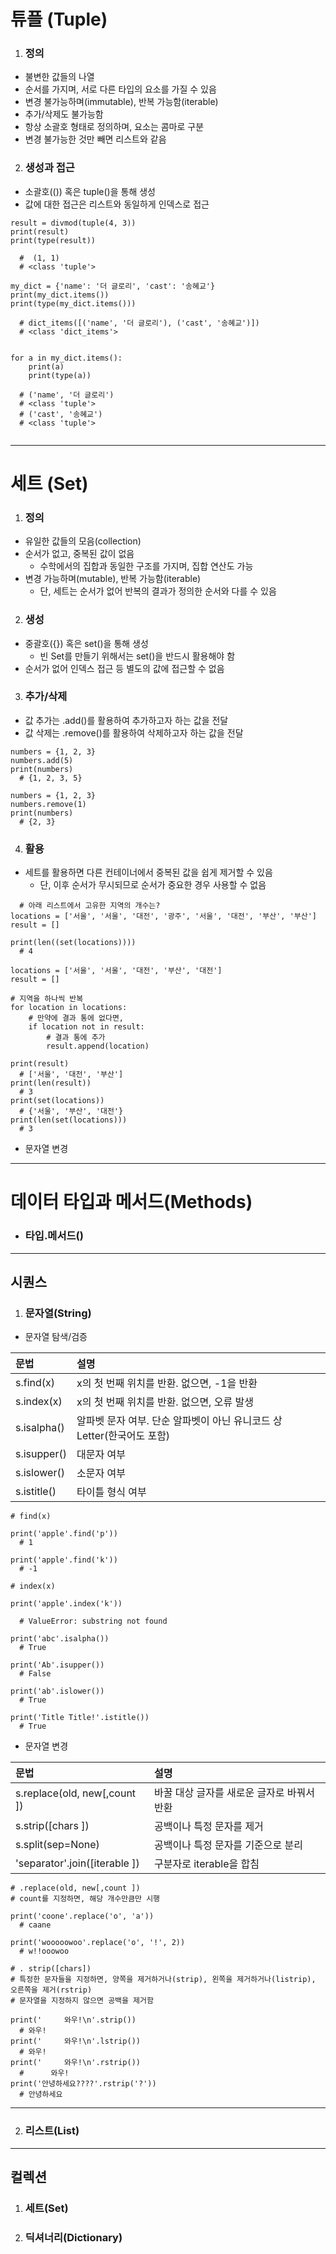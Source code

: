 # 튜플 (Tuple)

1. ### 정의
 - 불변한 값들의 나열
 - 순서를 가지며, 서로 다른 타입의 요소를 가질 수 있음
 - 변경 불가능하며(immutable), 반복 가능함(iterable)
 - 추가/삭제도 불가능함
 - 항상 소괄호 형태로 정의하며, 요소는 콤마로 구분
 - 변경 불가능한 것만 빼면 리스트와 같음

2. ### 생성과 접근
 - 소괄호(()) 혹은 tuple()을 통해 생성
 - 값에 대한 접근은 리스트와 동일하게 인덱스로 접근

```
result = divmod(tuple(4, 3))
print(result)
print(type(result))

  #  (1, 1)
  # <class 'tuple'>

```

```
my_dict = {'name': '더 글로리', 'cast': '송혜교'}
print(my_dict.items())
print(type(my_dict.items()))

  # dict_items([('name', '더 글로리'), ('cast', '송혜교')])
  # <class 'dict_items'>


for a in my_dict.items():
    print(a)
    print(type(a))

  # ('name', '더 글로리')
  # <class 'tuple'>
  # ('cast', '송혜교')
  # <class 'tuple'>    


```

---

# 세트 (Set)

1. ### 정의
 - 유일한 값들의 모음(collection)
 - 순서가 없고, 중복된 값이 없음
      - 수학에서의 집합과 동일한 구조를 가지며, 집합 연산도 가능
 - 변경 가능하며(mutable), 반복 가능함(iterable)
     - 단, 세트는 순서가 없어 반복의 결과가 정의한 순서와 다를 수 있음

2. ### 생성
 - 중괄호({}) 혹은 set()을 통해 생성 
      - 빈 Set를 만들기 위해서는 set()을 반드시 활용해야 함
 - 순서가 없어 인덱스 접근 등 별도의 값에 접근할 수 없음  

3. ### 추가/삭제
 - 값 추가는 .add()를 활용하여 추가하고자 하는 값을 전달
 - 값 삭제는 .remove()를 활용하여 삭제하고자 하는 값을 전달   
```
numbers = {1, 2, 3}
numbers.add(5)
print(numbers)
  # {1, 2, 3, 5}

numbers = {1, 2, 3}
numbers.remove(1)
print(numbers)
  # {2, 3}
```

4. ### 활용
 - 세트를 활용하면 다른 컨테이너에서 중복된 값을 쉽게 제거할 수 있음
      - 단, 이후 순서가 무시되므로 순서가 중요한 경우 사용할 수 없음
           
```
  # 아래 리스트에서 고유한 지역의 개수는?
locations = ['서울', '서울', '대전', '광주', '서울', '대전', '부산', '부산']
result = []

print(len((set(locations))))
  # 4

```

```
locations = ['서울', '서울', '대전', '부산', '대전']
result = []

# 지역을 하나씩 반복
for location in locations:
    # 만약에 결과 통에 없다면,
    if location not in result:
        # 결과 통에 추가
        result.append(location)

print(result)
  # ['서울', '대전', '부산']
print(len(result))
  # 3
print(set(locations))
  # {'서울', '부산', '대전'}
print(len(set(locations)))
  # 3

```

 - 문자열 변경

---

# 데이터 타입과 메서드(Methods)

 - ### 타입.메서드()

--- 
## 시퀀스

1. ### 문자열(String)

 - 문자열 탐색/검증


|문법|설명|
|:---|:---|
|s.find(x)|x의 첫 번째 위치를 반환. 없으면, -1을 반환|
|s.index(x)|x의 첫 번째 위치를 반환. 없으면, 오류 발생|
|s.isalpha()|알파벳 문자 여부. 단순 알파벳이 아닌 유니코드 상 Letter(한국어도 포함)|
|s.isupper()|대문자 여부|
|s.islower()|소문자 여부|
|s.istitle()|타이틀 형식 여부|


```
# find(x)

print('apple'.find('p'))
  # 1

print('apple'.find('k'))
  # -1  
```

```
# index(x)

print('apple'.index('k'))
  
  # ValueError: substring not found
```

```
print('abc'.isalpha())
  # True

print('Ab'.isupper())
  # False

print('ab'.islower())
  # True

print('Title Title!'.istitle())
  # True  

```
 - 문자열 변경

|문법|설명|
|:---|:---|
|s.replace(old, new[,count ])|바꿀 대상 글자를 새로운 글자로 바꿔서 반환|
|s.strip([chars ])|공백이나 특정 문자를 제거|
|s.split(sep=None)|공백이나 특정 문자를 기준으로 분리|
|'separator'.join([iterable ])|구분자로 iterable을 합침|

```
# .replace(old, new[,count ])
# count를 지정하면, 해당 개수만큼만 시행

print('coone'.replace('o', 'a'))
  # caane
  
print('wooooowoo'.replace('o', '!', 2))
  # w!!ooowoo

```

```
# . strip([chars])
# 특정한 문자들을 지정하면, 양쪽을 제거하거나(strip), 왼쪽을 제거하거나(listrip), 오른쪽을 제거(rstrip)
# 문자열을 지정하지 않으면 공백을 제거함

print('     와우!\n'.strip())
  # 와우!
print('     와우!\n'.lstrip())
  # 와우!
print('     와우!\n'.rstrip())
  #      와우!
print('안녕하세요????'.rstrip('?'))
  # 안녕하세요
```


---

2. ### 리스트(List)

---
## 컬렉션

1. ### 세트(Set)

2. ### 딕셔너리(Dictionary)

